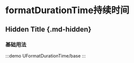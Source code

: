 # formatDurationTime持续时间

## Hidden Title {.md-hidden}

### 基础用法

:::demo
UFormatDurationTime/base
:::
